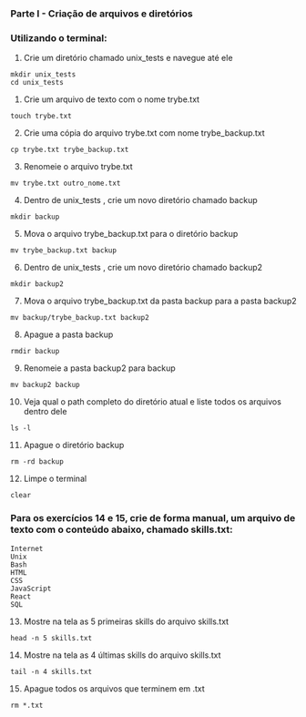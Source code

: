### Parte I - Criação de arquivos e diretórios

### Utilizando o terminal:

1. Crie um diretório chamado unix_tests e navegue até ele
```
mkdir unix_tests
cd unix_tests
```
1. Crie um arquivo de texto com o nome trybe.txt
```
touch trybe.txt
```
2. Crie uma cópia do arquivo trybe.txt com nome trybe_backup.txt
```
cp trybe.txt trybe_backup.txt
```
3. Renomeie o arquivo trybe.txt
```
mv trybe.txt outro_nome.txt
```   
4. Dentro de unix_tests , crie um novo diretório chamado backup
```
mkdir backup
```
5. Mova o arquivo trybe_backup.txt para o diretório backup
```
mv trybe_backup.txt backup
```
6. Dentro de unix_tests , crie um novo diretório chamado backup2
```
mkdir backup2
```
7. Mova o arquivo trybe_backup.txt da pasta backup para a pasta backup2
```
mv backup/trybe_backup.txt backup2
```
8.  Apague a pasta backup
```
rmdir backup
```
9.  Renomeie a pasta backup2 para backup
```
mv backup2 backup
```
10. Veja qual o path completo do diretório atual e liste todos os arquivos dentro dele
```
ls -l
```
11. Apague o diretório backup
```
rm -rd backup
```
12. Limpe o terminal
```
clear
```
### Para os exercícios 14 e 15, crie de forma manual, um arquivo de texto com o conteúdo abaixo, chamado skills.txt:
```
Internet
Unix
Bash
HTML
CSS
JavaScript
React
SQL
```
13. Mostre na tela as 5 primeiras skills do arquivo skills.txt
```
head -n 5 skills.txt
```
14. Mostre na tela as 4 últimas skills do arquivo skills.txt
```
tail -n 4 skills.txt
```
15. Apague todos os arquivos que terminem em .txt
```
rm *.txt
```
